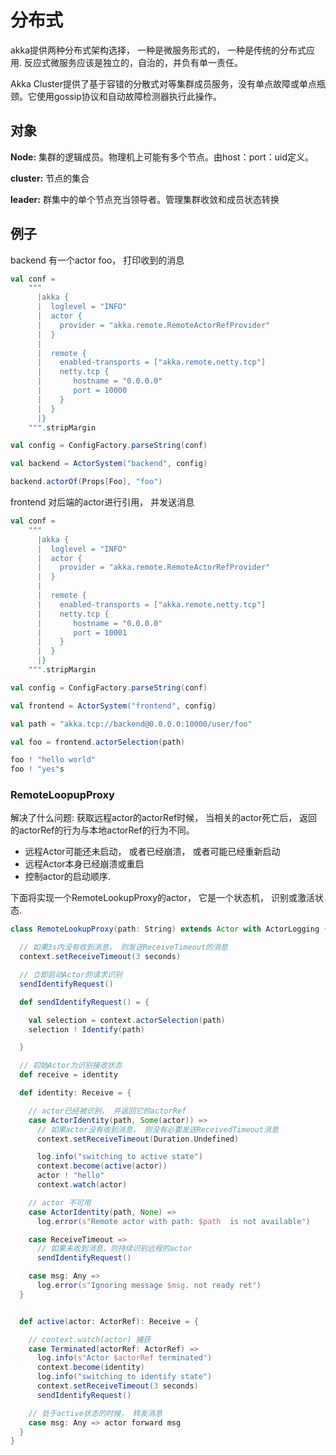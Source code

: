 # 分布式
akka提供两种分布式架构选择，  一种是微服务形式的， 一种是传统的分布式应用. 反应式微服务应该是独立的，自治的，并负有单一责任。

Akka Cluster提供了基于容错的分散式对等集群成员服务，没有单点故障或单点瓶颈。它使用gossip协议和自动故障检测器执行此操作。


## 对象

**Node:** 集群的逻辑成员。物理机上可能有多个节点。由host：port：uid定义。

**cluster:** 节点的集合

**leader:** 群集中的单个节点充当领导者。管理集群收敛和成员状态转换




## 例子

backend 有一个actor foo， 打印收到的消息

```scala
val conf =
    """
      |akka {
      |  loglevel = "INFO"
      |  actor {
      |    provider = "akka.remote.RemoteActorRefProvider"
      |  }
      |
      |  remote {
      |    enabled-transports = ["akka.remote.netty.tcp"]
      |    netty.tcp {
      |       hostname = "0.0.0.0"
      |       port = 10000
      |    }
      |  }
      |}
    """.stripMargin

val config = ConfigFactory.parseString(conf)

val backend = ActorSystem("backend", config)

backend.actorOf(Props[Foo], "foo")
```

frontend 对后端的actor进行引用， 并发送消息

```scala
val conf =
    """
      |akka {
      |  loglevel = "INFO"
      |  actor {
      |    provider = "akka.remote.RemoteActorRefProvider"
      |  }
      |
      |  remote {
      |    enabled-transports = ["akka.remote.netty.tcp"]
      |    netty.tcp {
      |       hostname = "0.0.0.0"
      |       port = 10001
      |    }
      |  }
      |}
    """.stripMargin

val config = ConfigFactory.parseString(conf)

val frontend = ActorSystem("frontend", config)

val path = "akka.tcp://backend@0.0.0.0:10000/user/foo"

val foo = frontend.actorSelection(path)

foo ! "hello world"
foo ! "yes"s
```

### RemoteLoopupProxy
解决了什么问题:  获取远程actor的actorRef时候， 当相关的actor死亡后， 返回的actorRef的行为与本地actorRef的行为不同。

- 远程Actor可能还未启动， 或者已经崩溃， 或者可能已经重新启动
- 远程Actor本身已经崩溃或重启
- 控制actor的启动顺序. 

下面将实现一个RemoteLookupProxy的actor， 它是一个状态机， 识别或激活状态. 

```scala
class RemoteLookupProxy(path: String) extends Actor with ActorLogging {

  // 如果3s内没有收到消息， 则发送ReceiveTimeout的消息
  context.setReceiveTimeout(3 seconds)

  // 立即启动Actor的请求识别
  sendIdentifyRequest()

  def sendIdentifyRequest() = {

    val selection = context.actorSelection(path)
    selection ! Identify(path)

  }

  // 初始Actor为识别接收状态
  def receive = identity

  def identity: Receive = {

    // actor已经被识别， 并返回它的actorRef
    case ActorIdentity(path, Some(actor)) =>
      // 如果actor没有收到消息， 则没有必要发送ReceivedTimeout消息
      context.setReceiveTimeout(Duration.Undefined)

      log.info("switching to active state")
      context.become(active(actor))
      actor ! "hello"
      context.watch(actor)

    // actor 不可用
    case ActorIdentity(path, None) =>
      log.error(s"Remote actor with path: $path  is not available")

    case ReceiveTimeout =>
      // 如果未收到消息，则持续识别远程的actor
      sendIdentifyRequest()

    case msg: Any =>
      log.error(s"Ignoring message $msg. not ready ret")
  }


  def active(actor: ActorRef): Receive = {

    // context.watch(actor) 捕获
    case Terminated(actorRef: ActorRef) =>
      log.info(s"Actor $actorRef terminated")
      context.become(identity)
      log.info("switching to identify state")
      context.setReceiveTimeout(3 seconds)
      sendIdentifyRequest()

    // 处于active状态的时候， 转发消息
    case msg: Any => actor forward msg
  }
}
```


